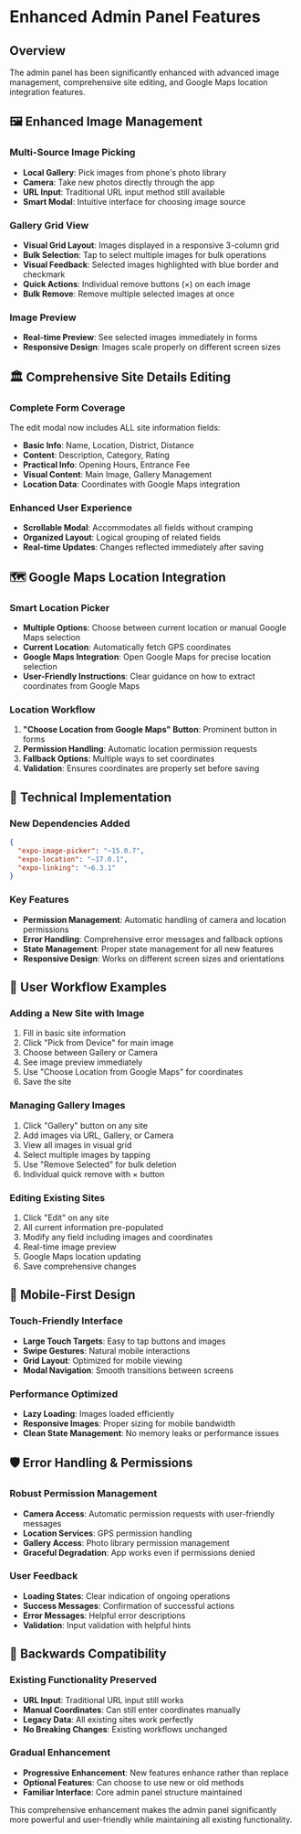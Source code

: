 # Enhanced Admin Panel Features

## Overview
The admin panel has been significantly enhanced with advanced image management, comprehensive site editing, and Google Maps location integration features.

## 🖼️ Enhanced Image Management

### Multi-Source Image Picking
- **Local Gallery**: Pick images from phone's photo library
- **Camera**: Take new photos directly through the app
- **URL Input**: Traditional URL input method still available
- **Smart Modal**: Intuitive interface for choosing image source

### Gallery Grid View
- **Visual Grid Layout**: Images displayed in a responsive 3-column grid
- **Bulk Selection**: Tap to select multiple images for bulk operations
- **Visual Feedback**: Selected images highlighted with blue border and checkmark
- **Quick Actions**: Individual remove buttons (×) on each image
- **Bulk Remove**: Remove multiple selected images at once

### Image Preview
- **Real-time Preview**: See selected images immediately in forms
- **Responsive Design**: Images scale properly on different screen sizes

## 🏛️ Comprehensive Site Details Editing

### Complete Form Coverage
The edit modal now includes ALL site information fields:
- **Basic Info**: Name, Location, District, Distance
- **Content**: Description, Category, Rating
- **Practical Info**: Opening Hours, Entrance Fee
- **Visual Content**: Main Image, Gallery Management
- **Location Data**: Coordinates with Google Maps integration

### Enhanced User Experience
- **Scrollable Modal**: Accommodates all fields without cramping
- **Organized Layout**: Logical grouping of related fields
- **Real-time Updates**: Changes reflected immediately after saving

## 🗺️ Google Maps Location Integration

### Smart Location Picker
- **Multiple Options**: Choose between current location or manual Google Maps selection
- **Current Location**: Automatically fetch GPS coordinates
- **Google Maps Integration**: Open Google Maps for precise location selection
- **User-Friendly Instructions**: Clear guidance on how to extract coordinates from Google Maps

### Location Workflow
1. **"Choose Location from Google Maps" Button**: Prominent button in forms
2. **Permission Handling**: Automatic location permission requests
3. **Fallback Options**: Multiple ways to set coordinates
4. **Validation**: Ensures coordinates are properly set before saving

## 🔧 Technical Implementation

### New Dependencies Added
```json
{
  "expo-image-picker": "~15.0.7",
  "expo-location": "~17.0.1", 
  "expo-linking": "~6.3.1"
}
```

### Key Features
- **Permission Management**: Automatic handling of camera and location permissions
- **Error Handling**: Comprehensive error messages and fallback options
- **State Management**: Proper state management for all new features
- **Responsive Design**: Works on different screen sizes and orientations

## 🎯 User Workflow Examples

### Adding a New Site with Image
1. Fill in basic site information
2. Click "Pick from Device" for main image
3. Choose between Gallery or Camera
4. See image preview immediately
5. Use "Choose Location from Google Maps" for coordinates
6. Save the site

### Managing Gallery Images
1. Click "Gallery" button on any site
2. Add images via URL, Gallery, or Camera
3. View all images in visual grid
4. Select multiple images by tapping
5. Use "Remove Selected" for bulk deletion
6. Individual quick remove with × button

### Editing Existing Sites
1. Click "Edit" on any site
2. All current information pre-populated
3. Modify any field including images and coordinates
4. Real-time image preview
5. Google Maps location updating
6. Save comprehensive changes

## 📱 Mobile-First Design

### Touch-Friendly Interface
- **Large Touch Targets**: Easy to tap buttons and images
- **Swipe Gestures**: Natural mobile interactions
- **Grid Layout**: Optimized for mobile viewing
- **Modal Navigation**: Smooth transitions between screens

### Performance Optimized
- **Lazy Loading**: Images loaded efficiently
- **Responsive Images**: Proper sizing for mobile bandwidth
- **Clean State Management**: No memory leaks or performance issues

## 🛡️ Error Handling & Permissions

### Robust Permission Management
- **Camera Access**: Automatic permission requests with user-friendly messages
- **Location Services**: GPS permission handling
- **Gallery Access**: Photo library permission management
- **Graceful Degradation**: App works even if permissions denied

### User Feedback
- **Loading States**: Clear indication of ongoing operations
- **Success Messages**: Confirmation of successful actions
- **Error Messages**: Helpful error descriptions
- **Validation**: Input validation with helpful hints

## 🔄 Backwards Compatibility

### Existing Functionality Preserved
- **URL Input**: Traditional URL input still works
- **Manual Coordinates**: Can still enter coordinates manually
- **Legacy Data**: All existing sites work perfectly
- **No Breaking Changes**: Existing workflows unchanged

### Gradual Enhancement
- **Progressive Enhancement**: New features enhance rather than replace
- **Optional Features**: Can choose to use new or old methods
- **Familiar Interface**: Core admin panel structure maintained

This comprehensive enhancement makes the admin panel significantly more powerful and user-friendly while maintaining all existing functionality.